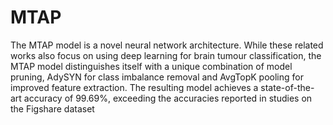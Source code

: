 # MTAP
The MTAP model is a novel neural network architecture. While these related works also focus on using deep learning for brain tumour classification, the MTAP model distinguishes itself with a unique combination of model pruning, AdySYN for class imbalance removal and AvgTopK pooling for improved feature extraction. The resulting model achieves a state-of-the-art accuracy of 99.69%, exceeding the accuracies reported in studies on the Figshare dataset 

